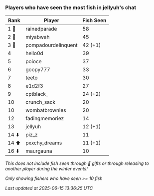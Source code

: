 ### Players who have seen the most fish in jellyuh's chat
| Rank | Player | Fish Seen |
|------|--------|-----------|
| 1 🥇  | rainedparade  | 58 |
| 2 🥈  | miyabwah  | 45 |
| 3 🥉  | pompadourdelinquent  | 42 (+1) |
| 4  | hello0d  | 39 |
| 5  | poioce  | 37 |
| 6  | goopy777  | 33 |
| 7  | teeto  | 30 |
| 8  | e1d2f3  | 27 |
| 9  | cptblack_  | 24 (+2) |
| 10  | crunch_sack  | 20 |
| 10  | wombatbrownies  | 20 |
| 12  | fadingmemoriez  | 14 |
| 13  | jellyuh  | 12 (+1) |
| 14 ⬇ | piz_z  | 11 |
| 14 ⬆ | pxxchy_dreams  | 11 (+1) |
| 16 ⬇ | maurgauna  | 10 |

_This does not include fish seen through 🎁 gifts or through releasing to another player during the winter events!_

_Only showing fishers who have seen >= 10 fish_

_Last updated at 2025-06-15 13:36:25 UTC_